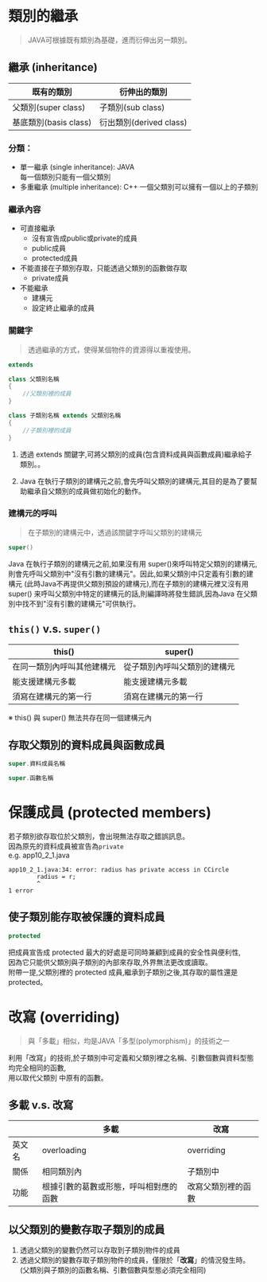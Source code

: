 # 類別的繼承
> JAVA可根據既有類別為基礎，進而衍伸出另一類別。

## 繼承 (inheritance)

|既有的類別|衍伸出的類別|
|---------|-----------|
|父類別(super class)|子類別(sub class)|
|基底類別(basis class)|衍出類別(derived class)|

### 分類：

* 單一繼承 (single inheritance): JAVA  
  每一個類別只能有一個父類別
* 多重繼承 (multiple inheritance): C++
  一個父類別可以擁有一個以上的子類別

### 繼承內容

* 可直接繼承
  * 沒有宣告成public或private的成員
  * public成員
  * protected成員
* 不能直接在子類別存取，只能透過父類別的函數做存取
  * private成員
* 不能繼承
  * 建構元
  * 設定終止繼承的成員

### 關鍵字
> 透過繼承的方式，使得某個物件的資源得以重複使用。
```java
extends
```

```java
class 父類別名稱
{
    //父類別裡的成員
}

class 子類別名稱 extends 父類別名稱
{
    //子類別裡的成員
}
```

1. 透過 extends 關鍵字,可將父類別的成員(包含資料成員與函數成員)繼承給子類別。。

2. Java 在執行子類別的建構元之前,會先呼叫父類別的建構元,其目的是為了要幫助繼承自父類別的成員做初始化的動作。

### 建構元的呼叫
> 在子類別的建構元中，透過該關鍵字呼叫父類別的建構元
```java
super()
```
Java 在執行子類別的建構元之前,如果沒有用 super()來呼叫特定父類別的建構元,  
則會先呼叫父類別中"沒有引數的建構元"。因此,如果父類別中只定義有引數的建構元
(此時Java不再提供父類別預設的建構元),而在子類別的建構元裡又沒有用 super() 来呼叫父類別中特定的建構元的話,則編譯時將發生錯誤,因為Java 在父類別中找不到"沒有引數的建構元"可供執行。

## ```this()``` v.s. ```super()```
|     this()     |     super()     |
|------|-------|
|在同一類別內呼叫其他建構元|從子類別內呼叫父類別的建構元|
|能支援建構元多載|能支援建構元多載|
|須寫在建構元的第一行|須寫在建構元的第一行|

※ this() 與 super() 無法共存在同一個建構元內

## 存取父類別的資料成員與函數成員

```java
super.資料成員名稱
```
```java
super.函數名稱
```

# 保護成員 (protected members)

若子類別欲存取位於父類別，會出現無法存取之錯誤訊息。  
因為原先的資料成員被宣告為```private```  
e.g. app10_2_1.java
```
app10_2_1.java:34: error: radius has private access in CCircle
        radius = r;
        ^
1 error
```
## 使子類別能存取被保護的資料成員
```java
protected
```
把成員宣告成 protected 最大的好處是可同時兼顧到成員的安全性與便利性,  
因為它只能供父類別與子類別的內部來存取,外界無法更改或讀取。  
附帶一提,父類別裡的 protected 成員,繼承到子類別之後,其存取的屬性還是 protected。

# 改寫 (overriding)
> 與「多載」相似，均是JAVA「多型(polymorphism)」的技術之一

利用「改寫」的技術,於子類別中可定義和父類別裡之名稱、引數個數與資料型態均完全相同的函數,  
用以取代父類別 中原有的函數。

## 多載 v.s. 改寫

||多載|改寫|
|-|---------|-----------|
|英文名|overloading|overriding|
|關係|相同類別內|子類別中|
|功能|根據引數的葛數或形態，呼叫相對應的函數|改寫父類別裡的函數|

## 以父類別的變數存取子類別的成員
1. 透過父類別的變數仍然可以存取到子類別物件的成員
2. 透過父類別的變數存取子類別物件的成員，僅限於「**改寫**」的情況發生時。  
   (父類別與子類別的函數名稱、引數個數與型態必須完全相同)

   